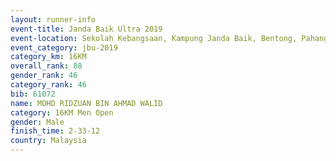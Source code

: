 ```yaml
---
layout: runner-info 
event-title: Janda Baik Ultra 2019
event-location: Sekolah Kebangsaan, Kampung Janda Baik, Bentong, Pahang, Malaysia
event_category: jbu-2019 
category_km: 16KM  
overall_rank: 88
gender_rank: 46
category_rank: 46
bib: 61072
name: MOHD RIDZUAN BIN AHMAD WALID
category: 16KM Men Open
gender: Male
finish_time: 2-33-12
country: Malaysia
---
```

